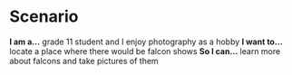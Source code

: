 # Scenario

**I am a…** grade 11 student and I enjoy photography as a hobby
**I want to…** locate a place where there would be falcon shows
**So I can…** learn more about falcons and take pictures of them